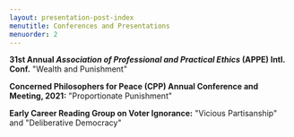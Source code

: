 ```yaml
---
layout: presentation-post-index
menutitle: Conferences and Presentations
menuorder: 2
---
```

__31st Annual _Association of Professional and Practical Ethics_ (APPE) Intl. Conf.__ "Wealth and Punishment"

__Concerned Philosophers for Peace (CPP) Annual Conference and Meeting, 2021:__ "Proportionate Punishment"

__Early Career Reading Group on Voter Ignorance:__ "Vicious Partisanship" and "Deliberative Democracy"
